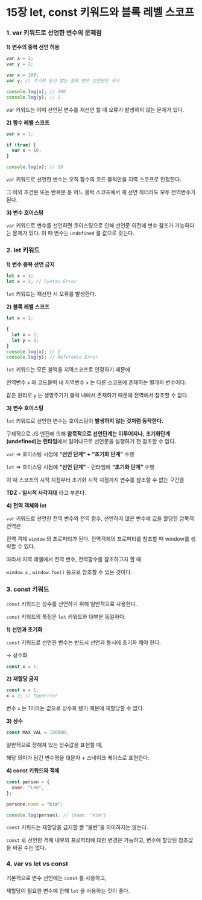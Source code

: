 # 15장 let, const 키워드와 블록 레벨 스코프

### 1. var 키워드로 선언한 변수의 문제점

**1) 변수의 중복 선언 허용**

```jsx
var x = 1;
var y = 2;

var x = 100;
var y; // 초기화 문이 없는 중복 변수 선언문은 무시

console.log(x); // 100
console.log(y); // 1
```

var 키워드는 이미 선언된 변수를 재선언 할 때 오류가 발생하지 않는 문제가 있다.

**2) 함수 레벨 스코프**

```jsx
var x = 1;

if (true) {
  var x = 10;
}

console.log(x); // 10
```

`var` 키워드로 선언한 변수는 오직 함수의 코드 블럭만을 지역 스코프로 인정한다.

그 이외 조건문 또는 반복문 등 어느 블럭 스코프에서 재 선언 하더라도 모두 전역변수가 된다.

**3) 변수 호이스팅**

`var` 키워드로 변수를 선언하면 호이스팅으로 인해 선언문 이전에 변수 참조가 가능하다는 문제가 있다. 이 때 변수는 `undefined` 를 값으로 갖는다.

### 2. let 키워드

**1) 변수 중복 선언 금지**

```jsx
let x = 1;
let x = 2; // Syntax Error
```

`let` 키워드는 재선언 시 오류를 발생한다.

**2) 블록 레벨 스코프**

```jsx
let x = 1;

{
  let x = 2;
  let y = 3;
}
console.log(x); // 1
console.log(y); // Reference Error
```

`let` 키워드는 모든 블럭을 지역스코프로 인정하기 때문에

전역변수 `x` 와 코드블럭 내 지역변수 `x` 는 다른 스코프에 존재하는 별개의 변수이다.

같은 원리로 `y` 는 생명주기가 블럭 내에서 존재하기 때문에 전역에서 참조할 수 없다.

**3) 변수 호이스팅**

`let` 키워드로 선언한 변수는 호이스팅이 **발생하지 않는 것처럼 동작한다.**

구체적으로 JS 엔진에 의해 **암묵적으로 선언단계는 이루어지나,** **초기화단계(undefined)는 런타임**에서 일어나므로 선언문을 실행하기 전 참조할 수 없다.

`var` ⇒ 호이스팅 시점에 **“선언 단계” + “초기화 단계”** 수행

`let` ⇒ 호이스팅 시점에 **“선언 단계”** - 런타임에 **“초기화 단계”** 수행

이 때 스코프의 시작 지점부터 초기화 시작 지점까지 변수를 참조할 수 없는 구간을

**TDZ - 일시적 사각지대** 라고 부른다.

**4) 전역 객체와 let**

`var` 키워드로 선언한 전역 변수와 전역 함수, 선언하지 않은 변수에 값을 할당한 암묵적 전역은

전역 객체 `window` 의 프로퍼티가 된다. 전역객체의 프로퍼티를 참조할 때 window를 생략할 수 있다.

따라서 지역 레벨에서 전역 변수, 전역함수를 참조하고자 할 때

`window.x` , `window.foo()` 등으로 참조할 수 있는 것이다.

### 3. const 키워드

`const` 키워드는 상수를 선언하기 위해 일반적으로 사용한다.

`const` 키워드의 특징은 `let` 키워드와 대부분 동일하다.

**1) 선언과 초기화**

`const` 키워드로 선언한 변수는 반드시 선언과 동시에 초기화 해야 한다.

→ 상수화

```jsx
const x = 1;
```

**2) 재할당 금지**

```jsx
const x = 1;
x = 2; // TypeError
```

변수 `x` 는 1이라는 값으로 상수화 됐기 때문에 재할당할 수 없다.

**3) 상수**

```jsx
const MAX_VAL = 100000;
```

일반적으로 정해져 있는 상수값을 표현할 때,

해당 의미가 담긴 변수명을 대문자 + 스네이크 케이스로 표현한다.

**4) const 키워드와 객체**

```jsx
const person = {
  name: "Lee",
};

persone.name = "Kim";

console.log(person); // {name: "Kim"}
```

`const` 키워드는 재할당을 금지할 뿐 “불변”을 의미하지는 않는다.

`const` 로 선언한 객체 내부의 프로퍼티에 대한 변경은 가능하고, 변수에 할당된 참조값을 바꿀 수는 없다.

### 4. var vs let vs const

기본적으로 변수 선언에는 `const` 를 사용하고,

재할당이 필요한 변수에 한해 `let` 을 사용하는 것이 좋다.
